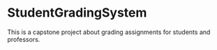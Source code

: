 # StudentGradingSystem
This is a capstone project about grading assignments for students and professors.
